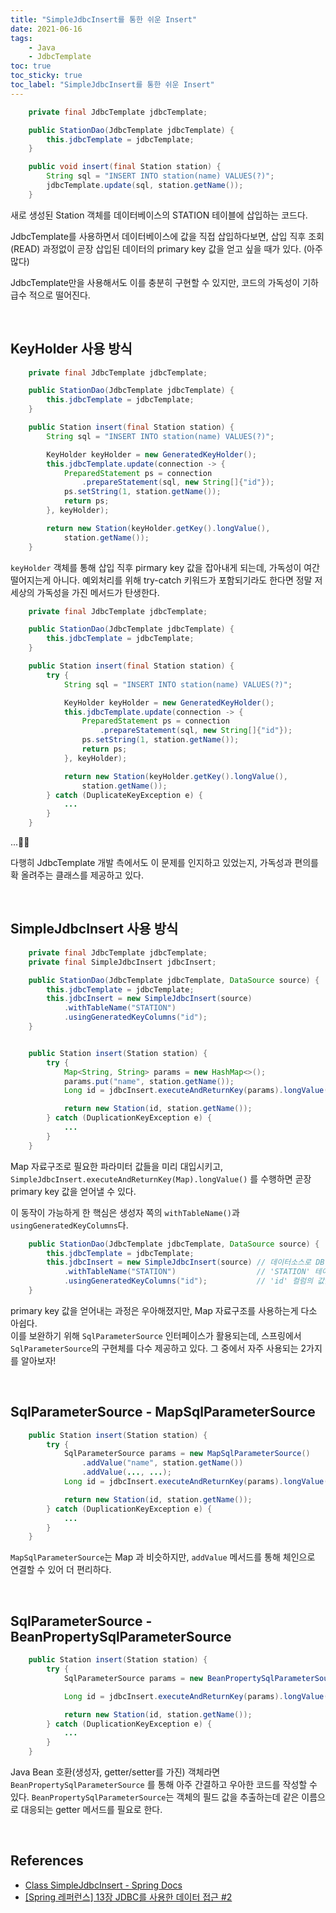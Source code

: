 ```yaml
---
title: "SimpleJdbcInsert를 통한 쉬운 Insert"
date: 2021-06-16
tags:
    - Java
    - JdbcTemplate
toc: true
toc_sticky: true
toc_label: "SimpleJdbcInsert를 통한 쉬운 Insert"
---
```


```java
    private final JdbcTemplate jdbcTemplate;

    public StationDao(JdbcTemplate jdbcTemplate) {
        this.jdbcTemplate = jdbcTemplate;
    }

    public void insert(final Station station) {
        String sql = "INSERT INTO station(name) VALUES(?)";
        jdbcTemplate.update(sql, station.getName());
    }
```

새로 생성된 Station 객체를 데이터베이스의 STATION 테이블에 삽입하는 코드다.

JdbcTemplate를 사용하면서 데이터베이스에 값을 직접 삽입하다보면, 삽입 직후 조회(READ) 과정없이 곧장 
삽입된 데이터의 primary key 값을 얻고 싶을 때가 있다. (아주 많다)

JdbcTemplate만을 사용해서도 이를 충분히 구현할 수 있지만, 코드의 가독성이 기하급수 적으로 떨어진다.

<br>

## KeyHolder 사용 방식

```java
    private final JdbcTemplate jdbcTemplate;

    public StationDao(JdbcTemplate jdbcTemplate) {
        this.jdbcTemplate = jdbcTemplate;
    }

    public Station insert(final Station station) {
        String sql = "INSERT INTO station(name) VALUES(?)";

        KeyHolder keyHolder = new GeneratedKeyHolder();
        this.jdbcTemplate.update(connection -> {
            PreparedStatement ps = connection
                .prepareStatement(sql, new String[]{"id"});
            ps.setString(1, station.getName());
            return ps;
        }, keyHolder);

        return new Station(keyHolder.getKey().longValue(),
            station.getName());
    }
```

`keyHolder` 객체를 통해 삽입 직후 pirmary key 값을 잡아내게 되는데, 가독성이 여간 떨어지는게 아니다.
예외처리를 위해 try-catch 키워드가 포함되기라도 한다면 정말 저세상의 가독성을 가진 메서드가 탄생한다.

```java
    private final JdbcTemplate jdbcTemplate;

    public StationDao(JdbcTemplate jdbcTemplate) {
        this.jdbcTemplate = jdbcTemplate;
    }

    public Station insert(final Station station) {
        try {
            String sql = "INSERT INTO station(name) VALUES(?)";

            KeyHolder keyHolder = new GeneratedKeyHolder();
            this.jdbcTemplate.update(connection -> {
                PreparedStatement ps = connection
                    .prepareStatement(sql, new String[]{"id"});
                ps.setString(1, station.getName());
                return ps;
            }, keyHolder);

            return new Station(keyHolder.getKey().longValue(),
                station.getName());
        } catch (DuplicateKeyException e) {
            ...
        }
    }
```
...🤦‍♂️

다행히 JdbcTemplate 개발 측에서도 이 문제를 인지하고 있었는지, 가독성과 편의를 확 올려주는 클래스를 제공하고 있다.

<br>

## SimpleJdbcInsert 사용 방식
```java
    private final JdbcTemplate jdbcTemplate;
    private final SimpleJdbcInsert jdbcInsert;

    public StationDao(JdbcTemplate jdbcTemplate, DataSource source) {
        this.jdbcTemplate = jdbcTemplate;
        this.jdbcInsert = new SimpleJdbcInsert(source)
            .withTableName("STATION")
            .usingGeneratedKeyColumns("id");
    }


    public Station insert(Station station) {
        try {
            Map<String, String> params = new HashMap<>();
            params.put("name", station.getName());
            Long id = jdbcInsert.executeAndReturnKey(params).longValue();

            return new Station(id, station.getName());
        } catch (DuplicationKeyException e) {
            ...
        }
    }
```

Map 자료구조로 필요한 파라미터 값들을 미리 대입시키고, `SimpleJdbcInsert.executeAndReturnKey(Map).longValue()` 를 수행하면 곧장 primary key 값을 얻어낼 수 있다.

이 동작이 가능하게 한 핵심은 생성자 쪽의 `withTableName()`과 `usingGeneratedKeyColumns`다.

```java
    public StationDao(JdbcTemplate jdbcTemplate, DataSource source) {
        this.jdbcTemplate = jdbcTemplate;
        this.jdbcInsert = new SimpleJdbcInsert(source) // 데이터소스로 DB에 접근해라.
            .withTableName("STATION")                  // 'STATION' 테이블에 삽입해라.
            .usingGeneratedKeyColumns("id");           // 'id' 컬럼의 값을 key로 반환해라.
    }
```

primary key 값을 얻어내는 과정은 우아해졌지만, Map 자료구조를 사용하는게 다소 아쉽다.  
이를 보완하기 위해 `SqlParameterSource` 인터페이스가 활용되는데, 스프링에서 `SqlParameterSource`의 
구현체를 다수 제공하고 있다. 그 중에서 자주 사용되는 2가지를 알아보자!

<br>

## SqlParameterSource - MapSqlParameterSource
```java
    public Station insert(Station station) {
        try {
            SqlParameterSource params = new MapSqlParameterSource()
                .addValue("name", station.getName())
                .addValue(..., ...);
            Long id = jdbcInsert.executeAndReturnKey(params).longValue();

            return new Station(id, station.getName());
        } catch (DuplicationKeyException e) {
            ...
        }
    }
```
`MapSqlParameterSource`는 Map 과 비슷하지만, `addValue` 메서드를 통해 체인으로 연결할 수 있어 
더 편리하다.

<br>

## SqlParameterSource - BeanPropertySqlParameterSource
```java
    public Station insert(Station station) {
        try {
            SqlParameterSource params = new BeanPropertySqlParameterSource(station);

            Long id = jdbcInsert.executeAndReturnKey(params).longValue();

            return new Station(id, station.getName());
        } catch (DuplicationKeyException e) {
            ...
        }
    }
```
Java Bean 호환(생성자, getter/setter를 가진) 객체라면 `BeanPropertySqlParameterSource` 를 통해 아주 간결하고 우아한 코드를 
작성할 수 있다. `BeanPropertySqlParameterSource`는 객체의 필드 값을 추출하는데 같은 이름으로 대응되는 getter 메서드를 필요로 한다.

<br>

## References
- [Class SimpleJdbcInsert - Spring Docs](https://docs.spring.io/spring-framework/docs/current/javadoc-api/org/springframework/jdbc/core/simple/SimpleJdbcInsert.html)
- [[Spring 레퍼런스] 13장 JDBC를 사용한 데이터 접근 #2](https://blog.outsider.ne.kr/883)